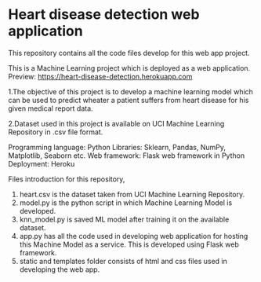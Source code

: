 # Heart disease detection web application

This repository contains all the code files develop for this web app project.

This is a Machine Learning project which is deployed as a web application.
Preview: https://heart-disease-detection.herokuapp.com

1.The objective of this project is to develop a machine learning model which can be used to predict wheater a patient suffers from heart disease for his given medical report data.

2.Dataset used in this project is available on UCI Machine Learning Repository in .csv file format.


Programming language: Python
Libraries: Sklearn, Pandas, NumPy, Matplotlib, Seaborn etc.
Web framework: Flask web framework in Python
Deployment: Heroku

Files introduction for this repository,
1. heart.csv is the dataset taken from UCI Machine Learning Repository.
2. model.py is the python script in which Machine Learning Model is developed.
3. knn_model.py is saved ML model after training it on the available dataset.
4. app.py has all the code used in developing web application for hosting this Machine Model as a service. This is developed using Flask      web framework.
5. static and templates folder consists of html and css files used in developing the web app.
